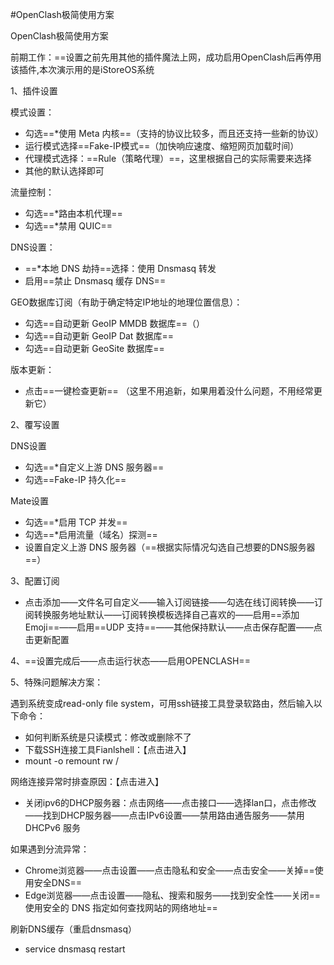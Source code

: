 #OpenClash极简使用方案

OpenClash极简使用方案

前期工作：==设置之前先用其他的插件魔法上网，成功启用OpenClash后再停用该插件,本次演示用的是iStoreOS系统

1、插件设置

模式设置：
- 勾选==*使用 Meta 内核==（支持的协议比较多，而且还支持一些新的协议）
- 运行模式选择==Fake-IP模式==（加快响应速度、缩短网页加载时间）
- 代理模式选择：==Rule（策略代理）==，这里根据自己的实际需要来选择
- 其他的默认选择即可

流量控制：
- 勾选==*路由本机代理==
- 勾选==*禁用 QUIC==

DNS设置：
- ==*本地 DNS 劫持==选择：使用 Dnsmasq 转发
- 启用==禁止 Dnsmasq 缓存 DNS==

GEO数据库订阅（有助于确定特定IP地址的地理位置信息）：
- 勾选==自动更新 GeoIP MMDB 数据库==（）
- 勾选==自动更新 GeoIP Dat 数据库==
- 勾选==自动更新 GeoSite 数据库==

版本更新：
- 点击==一键检查更新== （这里不用追新，如果用着没什么问题，不用经常更新它）

2、覆写设置

DNS设置
- 勾选==*自定义上游 DNS 服务器==
- 勾选==Fake-IP 持久化==

Mate设置
- 勾选==*启用 TCP 并发==
- 勾选==*启用流量（域名）探测==
- 设置自定义上游 DNS 服务器（==根据实际情况勾选自己想要的DNS服务器==）

3、配置订阅

- 点击添加——文件名可自定义——输入订阅链接——勾选在线订阅转换——订阅转换服务地址默认——订阅转换模板选择自己喜欢的——启用==添加Emoji==——启用==UDP 支持==——其他保持默认——点击保存配置——点击更新配置

4、==设置完成后——点击运行状态——启用OPENCLASH==

5、特殊问题解决方案：

遇到系统变成read-only file system，可用ssh链接工具登录软路由，然后输入以下命令：
- 如何判断系统是只读模式：修改或删除不了
- 下载SSH连接工具Fianlshell：【点击进入】
- mount -o remount rw /

网络连接异常时排查原因：【点击进入】
- 关闭ipv6的DHCP服务器：点击网络——点击接口——选择lan口，点击修改——找到DHCP服务器——点击IPv6设置——禁用路由通告服务——禁用DHCPv6 服务

如果遇到分流异常：
- Chrome浏览器——点击设置——点击隐私和安全——点击安全——关掉==使用安全DNS==
- Edge浏览器——点击设置——隐私、搜索和服务——找到安全性——关闭==使用安全的 DNS 指定如何查找网站的网络地址==

刷新DNS缓存（重启dnsmasq）
- service dnsmasq restart

